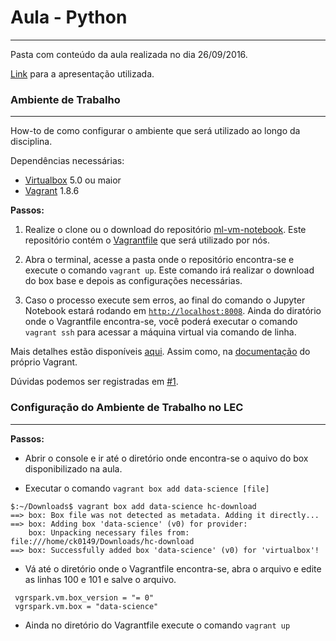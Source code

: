 # Aula - Python
-------

Pasta com conteúdo da aula realizada no dia 26/09/2016.

[Link](https://docs.google.com/presentation/d/1_6a43ToTfbMER50d75uumRxJf9txVubu8LIyroAYbqI/edit?usp=sharing) para a apresentação utilizada.

### Ambiente de Trabalho
-------

How-to de como configurar o ambiente que será utilizado ao longo da disciplina.

Dependências necessárias:
* [Virtualbox](https://www.virtualbox.org/) 5.0 ou maior
* [Vagrant](https://www.vagrantup.com/) 1.8.6

**Passos:**

1. Realize o clone ou o download do repositório [ml-vm-notebook](https://github.com/paulovn/ml-vm-notebook). Este repositório contém o [Vagrantfile](https://www.vagrantup.com/docs/vagrantfile/) que será utilizado por nós.

2. Abra o terminal, acesse a pasta onde o repositório encontra-se e execute o comando `vagrant up`. Este comando irá realizar o download do box base e depois as configurações necessárias.

3. Caso o processo execute sem erros, ao final do comando o Jupyter Notebook estará rodando em [`http://localhost:8008`](http://localhost:8008). Ainda do diratório onde o Vagrantfile encontra-se, você poderá executar o comando `vagrant ssh` para acessar a máquina virtual via comando de linha.

Mais detalhes estão disponíveis [aqui](https://github.com/paulovn/ml-vm-notebook/blob/develop/README.md). Assim como, na [documentação](https://www.vagrantup.com/docs/cli/) do próprio Vagrant.

Dúvidas podemos ser registradas em [#1](https://github.com/ARiDa/data-science-cookbook/issues/1).

### Configuração do Ambiente de Trabalho no LEC
-------

**Passos:**

* Abrir o console e ir até o diretório onde encontra-se o aquivo do box disponibilizado na aula.

* Executar o comando `vagrant box add data-science [file]`
```
$:~/Downloads$ vagrant box add data-science hc-download
==> box: Box file was not detected as metadata. Adding it directly...
==> box: Adding box 'data-science' (v0) for provider: 
    box: Unpacking necessary files from: file:///home/ck0149/Downloads/hc-download
==> box: Successfully added box 'data-science' (v0) for 'virtualbox'!
```

* Vá até o diretório onde o Vagrantfile encontra-se, abra o arquivo e edite as linhas 100 e 101 e salve o arquivo.
```
 vgrspark.vm.box_version = "= 0"
 vgrspark.vm.box = "data-science"
```

* Ainda no diretório do Vagrantfile execute o comando `vagrant up`
